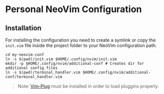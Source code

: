 # Personal NeoVim Configuration

## Installation
For installing the configuration you need to create a symlink or copy the `init.vim` file inside the project folder to your NeoVim configuration path.

```shell
cd my-neovim-conf
ln -s $(pwd)/init.vim $HOME/.config/nvim/init.vim
mkdir -p $HOME/.config/nvim/additional-conf # Creates dir for additional config files
ln -s $(pwd)/terminal_handler.vim $HOME/.config/nvim/additional-conf/terminal_handler.vim
```
> Note: [Vim-Plug](https://github.com/junegunn/vim-plug#neovim) must be installed in order to load pluggins properly.
